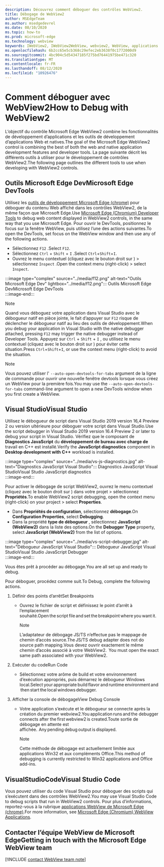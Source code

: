 ```yaml
---
description: Découvrez comment déboguer des contrôles WebView2.
title: Débogage de WebView2
author: MSEdgeTeam
ms.author: msedgedevrel
ms.date: 08/10/2020
ms.topic: how-to
ms.prod: microsoft-edge
ms.technology: webview
keywords: IWebView2, IWebView2WebView, webview2, WebView, applications Win32, Win32, Edge, ICoreWebView2, ICoreWebView2Host, contrôle de navigateur, html Edge
ms.openlocfilehash: 6b2cc65e5cb368c29efec2eb3638f0c1772000d9
ms.sourcegitcommit: 4bc904c5d54347185f275bd76441975be471c320
ms.translationtype: MT
ms.contentlocale: fr-FR
ms.lasthandoff: 08/12/2020
ms.locfileid: "10926476"
---
```

# <span data-ttu-id="df69c-104">Comment déboguer avec WebView2</span><span class="sxs-lookup"><span data-stu-id="df69c-104">How to Debug with WebView2</span></span>  

<span data-ttu-id="df69c-105">L’objectif du contrôle Microsoft Edge WebView2 combine les fonctionnalités de développement d’applications et les outils de développement d’applications Web et natives.</span><span class="sxs-lookup"><span data-stu-id="df69c-105">The goal of the Microsoft Edge WebView2 control is combining the best of both the web and native application development features and developer tools.</span></span>  <span data-ttu-id="df69c-106">La page suivante décrit les différents outils à utiliser pour le développement de contrôles WebView2.</span><span class="sxs-lookup"><span data-stu-id="df69c-106">The following page outlines the different tools to use when developing with WebView2 controls.</span></span>  

## <span data-ttu-id="df69c-107">Outils Microsoft Edge Dev</span><span class="sxs-lookup"><span data-stu-id="df69c-107">Microsoft Edge DevTools</span></span>  

<span data-ttu-id="df69c-108">Utilisez les [outils de développement Microsoft Edge (chrome)][DevtoolsGuideChromiumMain] pour déboguer du contenu Web affiché dans les contrôles WebView2, de la même façon que Microsoft Edge.</span><span class="sxs-lookup"><span data-stu-id="df69c-108">Use [Microsoft Edge (Chromium) Developer Tools][DevtoolsGuideChromiumMain] to debug web content displayed in WebView2 controls, in the same way that you use Microsoft Edge.</span></span>  <span data-ttu-id="df69c-109">Pour ouvrir le DevTools, positionnez le focus sur la fenêtre WebView, puis utilisez l’une des actions suivantes.</span><span class="sxs-lookup"><span data-stu-id="df69c-109">To open the DevTools, set focus on the WebView window and then use any of the following actions.</span></span>  
*   <span data-ttu-id="df69c-110">Sélectionnez `F12` .</span><span class="sxs-lookup"><span data-stu-id="df69c-110">Select `F12`.</span></span>  
*   <span data-ttu-id="df69c-111">Sélectionnez `Ctrl` + `Shift` + `I` .</span><span class="sxs-lookup"><span data-stu-id="df69c-111">Select `Ctrl`+`Shift`+`I`.</span></span>  
*   <span data-ttu-id="df69c-112">Ouvrez le menu contextuel (cliquez avec le bouton droit sur \) > sélectionnez `Inspect` .</span><span class="sxs-lookup"><span data-stu-id="df69c-112">Open the context menu \(right-click\) > select `Inspect`.</span></span>  

:::image type="complex" source="../media/f12.png" alt-text="Outils Microsoft Edge Dev" lightbox="../media/f12.png":::
   <span data-ttu-id="df69c-114">Outils Microsoft Edge Dev</span><span class="sxs-lookup"><span data-stu-id="df69c-114">Microsoft Edge DevTools</span></span>  
:::image-end:::  

> [!NOTE]
> <span data-ttu-id="df69c-115">Quand vous déboguez votre application dans Visual Studio avec le débogueur natif en pièce jointe, le fait d’appuyer sur `F12` risque de déclencher le débogueur natif au lieu des outils de développement.</span><span class="sxs-lookup"><span data-stu-id="df69c-115">When you debug your application in Visual Studio with the native debugger attached, pressing `F12` may trigger the native debugger instead of Developer Tools.</span></span>  <span data-ttu-id="df69c-116">Appuyez sur `Ctrl` + `Shift` + `I` , ou utilisez le menu contextuel (cliquez avec le bouton droit sur \) pour éviter cette situation.</span><span class="sxs-lookup"><span data-stu-id="df69c-116">Press `Ctrl`+`Shift`+`I`, or use the context menu \(right-click\) to avoid the situation.</span></span>  

> [!NOTE]
> <span data-ttu-id="df69c-117">Vous pouvez utiliser l' `--auto-open-devtools-for-tabs` argument de la ligne de commande pour ouvrir une nouvelle fenêtre devtools lorsque vous créez un WebView pour la première fois.</span><span class="sxs-lookup"><span data-stu-id="df69c-117">You may use the `--auto-open-devtools-for-tabs` command-line argument to open a new DevTools window when you first create a WebView.</span></span>  <!--See `CreateCoreWebView2Controller` documentation for how to provide additional command-line arguments to the browser process.  See `LoaderOverride` registry key to examine different builds of WebView2 without modifying your application in the `CreateCoreWebView2Controller` documentation.  -->  

## <span data-ttu-id="df69c-118">Visual Studio</span><span class="sxs-lookup"><span data-stu-id="df69c-118">Visual Studio</span></span>  

<span data-ttu-id="df69c-119">Utilisez le débogueur de script dans Visual Studio 2019 version 16,4 Preview 2 ou version ultérieure pour déboguer votre script dans Visual Studio.</span><span class="sxs-lookup"><span data-stu-id="df69c-119">Use the script debugger in Visual Studio 2019 version 16.4 Preview 2 or later to debug your script in Visual Studio.</span></span>  <span data-ttu-id="df69c-120">Vérifiez que le composant de **Diagnostics JavaScript** du **développement de bureau avec charge de** travail en C++ est installé.</span><span class="sxs-lookup"><span data-stu-id="df69c-120">Verify the **JavaScript diagnostics** component in **Desktop development with C++** workload is installed.</span></span>  

:::image type="complex" source="../media/vs-js-diagnostics.jpg" alt-text="Diagnostics JavaScript Visual Studio":::
   <span data-ttu-id="df69c-122">Diagnostics JavaScript Visual Studio</span><span class="sxs-lookup"><span data-stu-id="df69c-122">Visual Studio JavaScript diagnostics</span></span>  
:::image-end:::  

<!--todo: Please update the image to use a red rectangle to outline the portion of the screen to highlight  -->  

<span data-ttu-id="df69c-123">Pour activer le débogage de script WebView2, ouvrez le menu contextuel (cliquez avec le bouton droit sur \) dans votre projet > sélectionnez **Propriétés**.</span><span class="sxs-lookup"><span data-stu-id="df69c-123">To enable WebView2 script debugging, open the context menu \(right-click\) on your project > select **Properties**.</span></span>  

*   <span data-ttu-id="df69c-124">Dans **Propriétés de configuration**, sélectionnez **débogage**.</span><span class="sxs-lookup"><span data-stu-id="df69c-124">On **Configuration Properties**, select **Debugging**.</span></span>  
*   <span data-ttu-id="df69c-125">Dans la propriété **type de débogueur** , sélectionnez **JavaScript (WebView2)** dans la liste des options.</span><span class="sxs-lookup"><span data-stu-id="df69c-125">On the **Debugger Type** property, select **JavaScript (WebView2)** from the list of options.</span></span> 

:::image type="complex" source="../media/vs-script-debugger.jpg" alt-text="Débogueur JavaScript Visual Studio":::
   <span data-ttu-id="df69c-127">Débogueur JavaScript Visual Studio</span><span class="sxs-lookup"><span data-stu-id="df69c-127">Visual Studio JavaScript Debugger</span></span>  
:::image-end:::  

<!--todo: Please update the image to use a red rectangle to outline the portion of the screen to highlight  -->  

<span data-ttu-id="df69c-128">Vous êtes prêt à procéder au débogage.</span><span class="sxs-lookup"><span data-stu-id="df69c-128">You are all set up and ready to debug.</span></span>  

<span data-ttu-id="df69c-129">Pour déboguer, procédez comme suit.</span><span class="sxs-lookup"><span data-stu-id="df69c-129">To Debug, complete the following actions.</span></span>  

1.  <span data-ttu-id="df69c-130">Définir des points d’arrêt</span><span class="sxs-lookup"><span data-stu-id="df69c-130">Set Breakpoints</span></span>  
    *   <span data-ttu-id="df69c-131">Ouvrez le fichier de script et définissez le point d’arrêt à l’emplacement souhaité.</span><span class="sxs-lookup"><span data-stu-id="df69c-131">Open the script file and set the breakpoint where you want it.</span></span>  
        
        > [!NOTE]
        > <span data-ttu-id="df69c-132">L’adaptateur de débogage JS/TS n’effectue pas le mappage de chemin d’accès source.</span><span class="sxs-lookup"><span data-stu-id="df69c-132">The JS/TS debug adapter does not do source path mapping.</span></span><span data-ttu-id="df69c-133">Vous devez ouvrir exactement le même chemin d’accès associé à votre WebView2.</span><span class="sxs-lookup"><span data-stu-id="df69c-133">  You must open the exact same path associated with your WebView2.</span></span>  
        
1.  <span data-ttu-id="df69c-134">Exécuter du code</span><span class="sxs-lookup"><span data-stu-id="df69c-134">Run Code</span></span>  
    *   <span data-ttu-id="df69c-135">Sélectionnez votre arôme de build et votre environnement d’exécution appropriés, puis démarrez le débogueur Windows local.</span><span class="sxs-lookup"><span data-stu-id="df69c-135">Select your appropriate build flavor and runtime environment and then start the local windows debugger.</span></span>  
1.  <span data-ttu-id="df69c-136">Afficher la console de débogage</span><span class="sxs-lookup"><span data-stu-id="df69c-136">View Debug Console</span></span>  
    *   <span data-ttu-id="df69c-137">Votre application s’exécute et le débogueur se connecte après la création du premier webview2.</span><span class="sxs-lookup"><span data-stu-id="df69c-137">You application runs and the debugger connects after the first webview2 is created.</span></span><span data-ttu-id="df69c-138">Toute sortie de débogage en attente est affichée.</span><span class="sxs-lookup"><span data-stu-id="df69c-138">  Any pending debug output is displayed.</span></span>  
        
        > [!NOTE]
        > <span data-ttu-id="df69c-139">Cette méthode de débogage est actuellement limitée aux applications Win32 et aux compléments Office.</span><span class="sxs-lookup"><span data-stu-id="df69c-139">This method of debugging is currently restricted to Win32 applications and Office add-ins.</span></span>  
        
## <span data-ttu-id="df69c-140">VisualStudioCode</span><span class="sxs-lookup"><span data-stu-id="df69c-140">Visual Studio Code</span></span>  

<span data-ttu-id="df69c-141">Vous pouvez utiliser du code Visual Studio pour déboguer des scripts qui s’exécutent dans des contrôles WebView2.</span><span class="sxs-lookup"><span data-stu-id="df69c-141">You may use Visual Studio Code to debug scripts that run in WebView2 controls.</span></span>  <span data-ttu-id="df69c-142">Pour plus d’informations, reportez-vous à la rubrique [applications WebView de Microsoft Edge (chrome)][GithubMicrosoftVscodeEdgeDebug2ReadmeChromiumWebviewApplications].</span><span class="sxs-lookup"><span data-stu-id="df69c-142">For more information, see [Microsoft Edge (Chromium) WebView Applications][GithubMicrosoftVscodeEdgeDebug2ReadmeChromiumWebviewApplications].</span></span>  

<!--todo:  add See also heading  -->  

## <span data-ttu-id="df69c-143">Contacter l’équipe WebView de Microsoft Edge</span><span class="sxs-lookup"><span data-stu-id="df69c-143">Getting in touch with the Microsoft Edge WebView team</span></span>  

[!INCLUDE [contact WebView team note](../includes/contact-webview-team-note.md)]  

<!--## Debugging  

Open DevTools with the normal shortcuts: `F12` or `Ctrl+Shift+I`. You can use the `--auto-open-devtools-for-tabs` command argument switch to have the DevTools window open immediately when first creating a WebView. See CreateCoreWebView2Controller documentation for how to provide additional command line arguments to the browser process. Check out the LoaderOverride registry key for trying out different builds of WebView2 without modifying your application in the CreateCoreWebView2Controller documentation.  -->  

<!-- links -->  

[DevtoolsGuideChromiumMain]: ../../devtools-guide-chromium.md "Outils de développement Microsoft Edge (chrome)"  

[GithubMicrosoftedgeWebviewfeedbackMain]: https://github.com/MicrosoftEdge/WebViewFeedback "Commentaires sur le WebView-MicrosoftEdge/WebViewFeedback | GitHub"  

[GithubMicrosoftVscodeEdgeDebug2ReadmeChromiumWebviewApplications]: https://github.com/microsoft/vscode-edge-debug2/blob/master/README.md#microsoft-edge-chromium-webview-applications "Applications WebView Microsoft Edge (chrome) et débogueur de code et de code-débogueur pour Microsoft Edge-Microsoft/vscode-Edge-debug2 | GitHub"  
